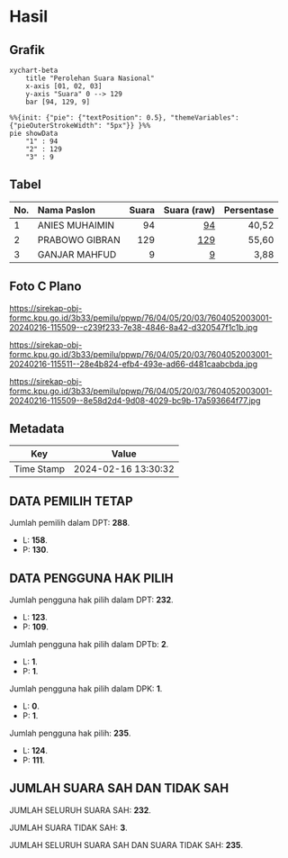 # Hasil

## Grafik

```mermaid
xychart-beta
    title "Perolehan Suara Nasional"
    x-axis [01, 02, 03]
    y-axis "Suara" 0 --> 129
    bar [94, 129, 9]
```

```mermaid
%%{init: {"pie": {"textPosition": 0.5}, "themeVariables": {"pieOuterStrokeWidth": "5px"}} }%%
pie showData
    "1" : 94
    "2" : 129
    "3" : 9
```

## Tabel

| No. | Nama Paslon    | Suara | Suara (raw) | Persentase |
|:--- |:-------------- | -----:| -----------:| ----------:|
| 1   | ANIES MUHAIMIN | 94    | [94][p-1]   | 40,52      |
| 2   | PRABOWO GIBRAN | 129   | [129][p-2]  | 55,60      |
| 3   | GANJAR MAHFUD  | 9     | [9][p-3]    | 3,88       |


[p-1]: https://github.com/gigit-pemilu/pemilu-2024/blob/main/pilpres/hitung-suara/sub/76-sulawesi-barat/sub/04-polewali-mandar/sub/05-tutar/sub/2003-tubbi/sub/001-tps/sub/paslon-1.txt
[p-2]: https://github.com/gigit-pemilu/pemilu-2024/blob/main/pilpres/hitung-suara/sub/76-sulawesi-barat/sub/04-polewali-mandar/sub/05-tutar/sub/2003-tubbi/sub/001-tps/sub/paslon-2.txt
[p-3]: https://github.com/gigit-pemilu/pemilu-2024/blob/main/pilpres/hitung-suara/sub/76-sulawesi-barat/sub/04-polewali-mandar/sub/05-tutar/sub/2003-tubbi/sub/001-tps/sub/paslon-3.txt

## Foto C Plano

https://sirekap-obj-formc.kpu.go.id/3b33/pemilu/ppwp/76/04/05/20/03/7604052003001-20240216-115509--c239f233-7e38-4846-8a42-d320547f1c1b.jpg

https://sirekap-obj-formc.kpu.go.id/3b33/pemilu/ppwp/76/04/05/20/03/7604052003001-20240216-115511--28e4b824-efb4-493e-ad66-d481caabcbda.jpg

https://sirekap-obj-formc.kpu.go.id/3b33/pemilu/ppwp/76/04/05/20/03/7604052003001-20240216-115509--8e58d2d4-9d08-4029-bc9b-17a593664f77.jpg


## Metadata

| Key        | Value               |
| ---------- | ------------------- |
| Time Stamp | 2024-02-16 13:30:32 |


## DATA PEMILIH TETAP

Jumlah pemilih dalam DPT: **288**.
 * L: **158**.
 * P: **130**.

## DATA PENGGUNA HAK PILIH

Jumlah pengguna hak pilih dalam DPT: **232**.
 * L: **123**.
 * P: **109**.

Jumlah pengguna hak pilih dalam DPTb: **2**.
 * L: **1**.
 * P: **1**.

Jumlah pengguna hak pilih dalam DPK: **1**.
 * L: **0**.
 * P: **1**.

Jumlah pengguna hak pilih: **235**.
 * L: **124**.
 * P: **111**.

## JUMLAH SUARA SAH DAN TIDAK SAH

JUMLAH SELURUH SUARA SAH: **232**.

JUMLAH SUARA TIDAK SAH: **3**.

JUMLAH SELURUH SUARA SAH DAN SUARA TIDAK SAH: **235**.


